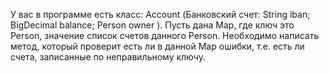 У вас в программе есть класс: Account (Банковский счет: String iban; BigDecimal balance; Person owner ). Пусть дана Map, где ключ это Person, значение список счетов данного Person. Необходимо написать метод, который проверит есть ли в данной Map ошибки, т.е. есть ли счета, записанные по неправильному ключу.